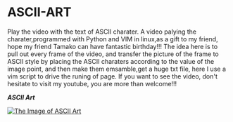 # ASCII-ART
Play the video with the text of ASCII charater. A video palying the charater,programmed with Python and VIM in linux,as a gift to my friend, hope my friend Tamako can have fantastic birthday!!!
The idea here is to pull out every frame of the video, and transfer the picture of the frame to ASCII style by placing the ASCII charaters according to the value of the image point, and then make them emsamble,get a huge txt file, here I use a vim script to drive the runing of page.
If you want to see the video, don't hesitate to visit my youtube, you are more than welcome!!!  

***ASCII Art***      

[![The Image of ASCII Art](https://github.com/kyle662606957/ASCII-ART/blob/master/For%20Tamako.PNG)](https://youtu.be/IxP5-jsdCeY)
